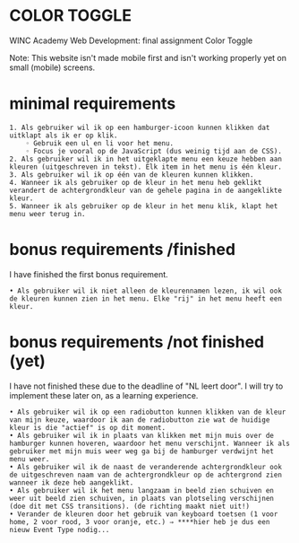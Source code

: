 # COLOR TOGGLE
WINC Academy Web Development: final assignment Color Toggle

Note: This website isn't made mobile first and isn't working properly yet on small (mobile) screens.


# minimal requirements

    1. Als gebruiker wil ik op een hamburger-icoon kunnen klikken dat uitklapt als ik er op klik.
        ◦ Gebruik een ul en li voor het menu.
        ◦ Focus je vooral op de JavaScript (dus weinig tijd aan de CSS).
    2. Als gebruiker wil ik in het uitgeklapte menu een keuze hebben aan kleuren (uitgeschreven in tekst). Elk item in het menu is één kleur.
    3. Als gebruiker wil ik op één van de kleuren kunnen klikken.
    4. Wanneer ik als gebruiker op de kleur in het menu heb geklikt verandert de achtergrondkleur van de gehele pagina in de aangeklikte kleur.
    5. Wanneer ik als gebruiker op de kleur in het menu klik, klapt het menu weer terug in.


# bonus requirements /finished
I have finished the first bonus requirement.

    • Als gebruiker wil ik niet alleen de kleurennamen lezen, ik wil ook de kleuren kunnen zien in het menu. Elke "rij" in het menu heeft een kleur.


# bonus requirements /not finished (yet) 
I have not finished these due to the deadline of "NL leert door".
I will try to implement these later on, as a learning experience.

    • Als gebruiker wil ik op een radiobutton kunnen klikken van de kleur van mijn keuze, waardoor ik aan de radiobutton zie wat de huidige kleur is die "actief" is op dit moment.
    • Als gebruiker wil ik in plaats van klikken met mijn muis over de hamburger kunnen hoveren, waardoor het menu verschijnt. Wanneer ik als gebruiker met mijn muis weer weg ga bij de hamburger verdwijnt het menu weer.
    • Als gebruiker wil ik de naast de veranderende achtergrondkleur ook de uitgeschreven naam van de achtergrondkleur op de achtergrond zien wanneer ik deze heb aangeklikt.
    • Als gebruiker wil ik het menu langzaam in beeld zien schuiven en weer uit beeld zien schuiven, in plaats van plotseling verschijnen (doe dit met CSS transitions). (de richting maakt niet uit!)
    • Verander de kleuren door het gebruik van keyboard toetsen (1 voor home, 2 voor rood, 3 voor oranje, etc.) ⇒ ****hier heb je dus een nieuw Event Type nodig...
